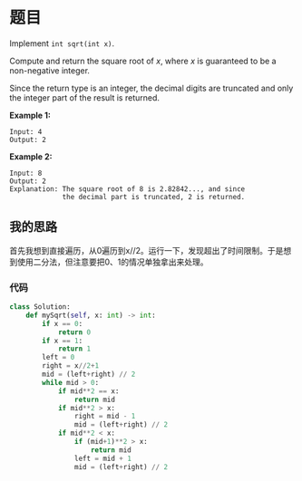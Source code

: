 # 题目

Implement `int sqrt(int x)`.

Compute and return the square root of *x*, where *x* is guaranteed to be a non-negative integer.

Since the return type is an integer, the decimal digits are truncated and only the integer part of the result is returned.

**Example 1:**

```
Input: 4
Output: 2
```

**Example 2:**

```
Input: 8
Output: 2
Explanation: The square root of 8 is 2.82842..., and since 
             the decimal part is truncated, 2 is returned.
```

## 我的思路

首先我想到直接遍历，从0遍历到x//2。运行一下，发现超出了时间限制。于是想到使用二分法，但注意要把0、1的情况单独拿出来处理。

### 代码

```python
class Solution:
    def mySqrt(self, x: int) -> int:
        if x == 0:
            return 0
        if x == 1:
            return 1
        left = 0
        right = x//2+1
        mid = (left+right) // 2
        while mid > 0:
            if mid**2 == x:
                return mid
            if mid**2 > x:
                right = mid - 1
                mid = (left+right) // 2
            if mid**2 < x:
                if (mid+1)**2 > x:
                    return mid
                left = mid + 1
                mid = (left+right) // 2
```

